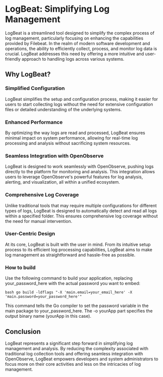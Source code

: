 # LogBeat: Simplifying Log Management

LogBeat is a streamlined tool designed to simplify the complex process of log management, particularly focusing on enhancing the capabilities provided by Filebeat. In the realm of modern software development and operations, the ability to efficiently collect, process, and monitor log data is crucial. LogBeat addresses this need by offering a more intuitive and user-friendly approach to handling logs across various systems.

## Why LogBeat?

### Simplified Configuration
LogBeat simplifies the setup and configuration process, making it easier for users to start collecting logs without the need for extensive configuration files or detailed understanding of the underlying systems.

### Enhanced Performance
By optimizing the way logs are read and processed, LogBeat ensures minimal impact on system performance, allowing for real-time log processing and analysis without sacrificing system resources.

### Seamless Integration with OpenObserve
LogBeat is designed to work seamlessly with OpenObserve, pushing logs directly to the platform for monitoring and analysis. This integration allows users to leverage OpenObserve's powerful features for log analysis, alerting, and visualization, all within a unified ecosystem.

### Comprehensive Log Coverage
Unlike traditional tools that may require multiple configurations for different types of logs, LogBeat is designed to automatically detect and read all logs within a specified folder. This ensures comprehensive log coverage without the need for manual intervention.

### User-Centric Design
At its core, LogBeat is built with the user in mind. From its intuitive setup process to its efficient log processing capabilities, LogBeat aims to make log management as straightforward and hassle-free as possible.

### How to build 
Use the following command to build your application, replacing your_password_here with the actual password you want to embed:

``bash
go build -ldflags "-X 'main.email=your_email_here' -X 'main.password=your_password_here'"
``

This command tells the Go compiler to set the password variable in the main package to your_password_here. The -o yourApp part specifies the output binary name (yourApp in this case).

## Conclusion

LogBeat represents a significant step forward in simplifying log management and analysis. By reducing the complexity associated with traditional log collection tools and offering seamless integration with OpenObserve, LogBeat empowers developers and system administrators to focus more on their core activities and less on the intricacies of log management.